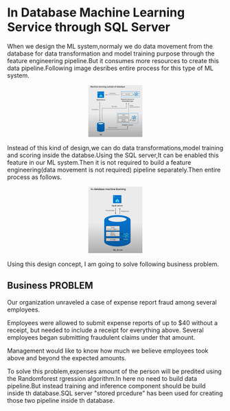 
# In Database Machine Learning Service through SQL Server

When we design the ML system,normaly we do data movement from the database for data transformation and model training purpose through the feature engineering pipeline.But it consumes more resources to create this data pipeline.Following image desribes entire process for this type of ML system.

<p align="center">
  <img width="25%" height="35%" src="Images/out_db.webp">
</p>

Instead of this kind of design,we can do data transformations,model training and scoring inside the databse.Using the SQL server,It can be enabled this feature in our ML system.Then it is not required to build a feature engineering(data movement is not required) pipeline separately.Then entire process as follows.

<p align="center">
  <img width="25%" height="35%" src="Images/in_db.png">
</p>

Using this design concept, I am going to solve following business problem.

## Business PROBLEM 

Our organization unraveled a case of expense report fraud among several employees.

Employees were allowed to submit expense reports of up to $40 without a receipt, but needed to include a receipt for everything above. Several employees began submitting fraudulent claims under that amount.

Management would like to know how much we believe employees took above and beyond the expected amounts.

To solve this problem,expenses amount of the person will be predited using the Randomforest rgression algorithm.In here no need to build data pipeline.But instead training and inference component should be build inside th database.SQL server "stored prcedure" has been used for creating those two pipeline inside th database.